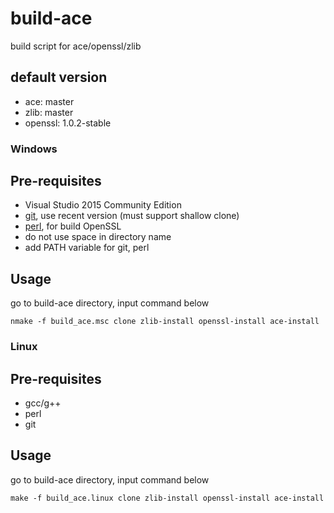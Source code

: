build-ace
==================

build script for ace/openssl/zlib

## default version
* ace: master
* zlib: master
* openssl: 1.0.2-stable

### Windows

## Pre-requisites
* Visual Studio 2015 Community Edition
* [git](http://git-scm.com/), use recent version (must support shallow clone)
* [perl](http://www.activestate.com/activeperl), for build OpenSSL
* do not use space in directory name
* add PATH variable for git, perl

## Usage
go to build-ace directory, input command below
```
nmake -f build_ace.msc clone zlib-install openssl-install ace-install
```

### Linux

## Pre-requisites
* gcc/g++
* perl
* git

## Usage
go to build-ace directory, input command below
```
make -f build_ace.linux clone zlib-install openssl-install ace-install
```

